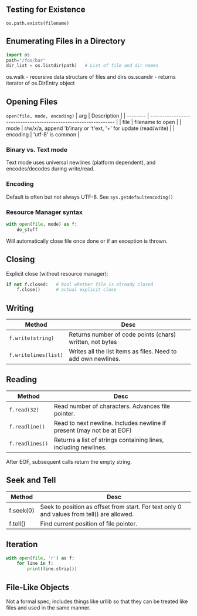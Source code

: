 
## Testing for Existence
`os.path.exists(filename)`

## Enumerating Files in a Directory
```python
import os
path="/foo/bar"
dir_list = os.listdir(path)   # List of file and dir names
```
os.walk - recursive data structure of files and dirs
os.scandir - returns iterator of os.DirEntry object

## Opening Files
`open(file, mode, encoding)`
| arg      | Description                                                     |
| -------- | --------------------------------------------------------------- |
| file     | filename to open                                                |
| mode     | r/w/x/a, append 'b'inary or 't'ext, '+' for update (read/write) |
| encoding | 'utf-8' is common                                               |

### Binary vs. Text mode
Text mode uses universal newlines (platform dependent), and encodes/decodes during write/read.

### Encoding
Default is often but not always UTF-8. See `sys.getdefaultencoding()`

### Resource Manager syntax
```python
with open(file, mode) as f:
	do_stuff
```
Will automatically close file once done or if an exception is thrown.

## Closing
Explicit close (without resource manager):
```python
if not f.closed:   # bool whether file is already closed
	f.close()      # actual explicit close
```


## Writing
| Method             | Desc                                                          |
| ------------------ | ------------------------------------------------------------- |
| `f.write(string)`    | Returns number of code points (chars) written, not bytes      |
| `f.writelines(list)` | Writes all the list items as files. Need to add own newlines. |

## Reading
| Method         | Desc                                                                  |
| -------------- | --------------------------------------------------------------------- |
| `f.read(32)`   | Read number of characters. Advances file pointer.                     |
| `f.readline()` | Read to next newline. Includes newline if present (may not be at EOF) |
| `f.readlines()`  | Returns a list of strings containing lines, including newlines.                                                                      |

After EOF, subsequent calls return the empty string.

## Seek and Tell
| Method    | Desc                                                                                       |
| --------- | ------------------------------------------------------------------------------------------ |
| f.seek(0) | Seek to position as offset from start. For text only 0 and values from tell() are allowed. |
| f.tell()  | Find current position of file pointer.                                                                                           |

## Iteration
```python
with open(file, 'r') as f:
	for line in f:
		print(line.strip())
```

## File-Like Objects
Not a formal spec; includes things like urllib so that they can be treated like files and used in the same manner.

